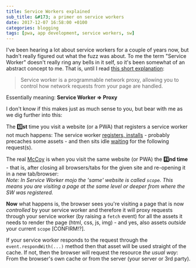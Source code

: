 ```yaml
---
title: Service Workers explained
sub_title: &#173; a primer on service workers
date: 2017-12-07 16:58:00 +0100
categories: blogging
tags: [pwa, app development, service workers, sw]
---
```


I've been hearing a lot about service workers for a couple of years now, but hadn't really figured out what the fuzz was about. To me the term "Service Worker" doesn't really ring any bells in it self, so it's been somewhat of an abstract concept to me. That is, until I read [this short explanation](https://developers.google.com/web/fundamentals/primers/service-workers/):

> Service worker is a programmable network proxy, allowing you to control how network requests from your page are handled.

Essentially meaning: **Service Worker => Proxy**

I don't know if this makes just as much sense to you, but bear with me as we dig further into this:

The **:one:st** time you visit a website (or a PWA) that registers a service worker not much happens: The service worker [registers, installs](https://developers.google.com/web/fundamentals/primers/service-workers/lifecycle) - probably precaches some assets - and then sits idle [waiting](https://developers.google.com/web/fundamentals/primers/service-workers/lifecycle#activate) for the following request(s).

The real [McCoy](https://en.wikipedia.org/wiki/The_real_McCoy) is when you visit the same website (or PWA) the **:two:nd time** - that is, after closing all browsers/tabs for the given site and re-opening it in a new tab/browser:  
_Note: In Service Worker mojo the 'same' website is called `scope`. This means you are visiting a page at the same level or deeper from where the SW was registered._

**Now** what happens is, the browser sees you're visiting a page that is now *controlled* by your service worker and therefore it will proxy requests through your service worker (by raising a `fetch` event) for all the assets it needs to render the page (html, css, js, img) - and yes, also assets _outside_ your current `scope` [CONFIRM!?].

If your service worker responds to the request through the `event.respondWith(...)` method then that asset will be used straight of the cache. If not, then the browser will request the resource _the usual way_: From the browser's own cache or from the server (your server or 3rd party).   